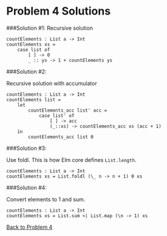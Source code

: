 # Problem 4 Solutions

###Solution #1:
Recursive solution

```
countElements : List a -> Int
countElements xs =
    case list of
        [ ] -> 0
        _ :: ys -> 1 + countElements ys
```

###Solution #2:

Recursive solution with accumulator

```
countElements : List a -> Int
countElements list =
    let
        countElements_acc list' acc =
            case list' of
                [ ] -> acc
                (_::xs) -> countElements_acc xs (acc + 1)
    in
        countElements_acc list 0
```

###Solution #3:

Use foldl. This is how Elm core defines ```List.length```.

```
countElements : List a -> Int
countElements xs = List.foldl (\_ n -> n + 1) 0 xs

```

###Solution #4:

Convert elements to 1 and sum.

```
countElements : List a -> Int
countElements xs = List.sum <| List.map (\n -> 1) xs
```

[Back to Problem 4](../p/p04.md)